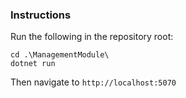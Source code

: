 ### Instructions

Run the following in the repository root:

```
cd .\ManagementModule\
dotnet run
```

Then navigate to `http://localhost:5070`
